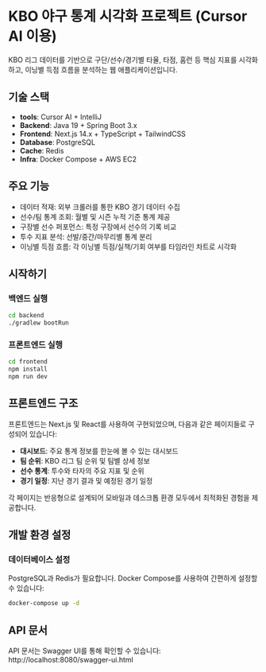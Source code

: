 # KBO 야구 통계 시각화 프로젝트 (Cursor AI 이용)

KBO 리그 데이터를 기반으로 구단/선수/경기별 타율, 타점, 홈런 등 핵심 지표를 시각화하고, 이닝별 득점 흐름을 분석하는 웹 애플리케이션입니다.

## 기술 스택

- **tools**: Cursor AI + IntelliJ
- **Backend**: Java 19 + Spring Boot 3.x
- **Frontend**: Next.js 14.x + TypeScript + TailwindCSS
- **Database**: PostgreSQL
- **Cache**: Redis
- **Infra**: Docker Compose + AWS EC2

## 주요 기능

- 데이터 적재: 외부 크롤러를 통한 KBO 경기 데이터 수집
- 선수/팀 통계 조회: 월별 및 시즌 누적 기준 통계 제공
- 구장별 선수 퍼포먼스: 특정 구장에서 선수의 기록 비교
- 투수 지표 분석: 선발/중간/마무리별 통계 분리
- 이닝별 득점 흐름: 각 이닝별 득점/실책/기회 여부를 타임라인 차트로 시각화

## 시작하기

### 백엔드 실행

```bash
cd backend
./gradlew bootRun
```

### 프론트엔드 실행

```bash
cd frontend
npm install
npm run dev
```

## 프론트엔드 구조

프론트엔드는 Next.js 및 React를 사용하여 구현되었으며, 다음과 같은 페이지들로 구성되어 있습니다:

- **대시보드**: 주요 통계 정보를 한눈에 볼 수 있는 대시보드
- **팀 순위**: KBO 리그 팀 순위 및 팀별 상세 정보
- **선수 통계**: 투수와 타자의 주요 지표 및 순위
- **경기 일정**: 지난 경기 결과 및 예정된 경기 일정

각 페이지는 반응형으로 설계되어 모바일과 데스크톱 환경 모두에서 최적화된 경험을 제공합니다.

## 개발 환경 설정

### 데이터베이스 설정

PostgreSQL과 Redis가 필요합니다. Docker Compose를 사용하여 간편하게 설정할 수 있습니다:

```bash
docker-compose up -d
```

## API 문서

API 문서는 Swagger UI를 통해 확인할 수 있습니다:
http://localhost:8080/swagger-ui.html
